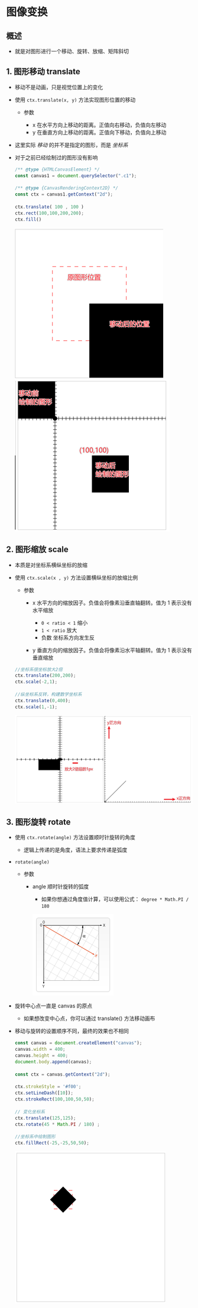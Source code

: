 # 图像变换

## 概述

+ 就是对图形进行一个移动、旋转、放缩、矩阵斜切

## 1. 图形移动 translate

+ 移动不是动画，只是视觉位置上的变化

+ 使用 `ctx.translate(x, y)` 方法实现图形位置的移动

  + 参数

    + x 在水平方向上移动的距离。正值向右移动，负值向左移动
    + y 在垂直方向上移动的距离。正值向下移动，负值向上移动

+ 这里实际 *移动* 的并不是指定的图形，而是 *坐标系*
+ 对于之前已经绘制过的图形没有影响

  ```js
  /** @type {HTMLCanvasElement} */
  const canvas1 = document.querySelector(".c1");

  /** @type {CanvasRenderingContext2D} */
  const ctx = canvas1.getContext("2d");

  ctx.translate( 100 , 100 )
  ctx.rect(100,100,200,200);
  ctx.fill()
  ```

  ![图像移动](./images/translate.png)
  ![translate坐标系](./images/translate坐标系.png)

## 2. 图形缩放 scale

+ 本质是对坐标系横纵坐标的放缩

+ 使用 `ctx.scale(x , y)` 方法设置横纵坐标的放缩比例

  + 参数

    + x 水平方向的缩放因子。负值会将像素沿垂直轴翻转。值为 1 表示没有水平缩放

      + `0 < ratio < 1` 缩小
      + `1 < ratio` 放大
      + 负数 坐标系方向发生反

    + y 垂直方向的缩放因子。负值会将像素沿水平轴翻转。值为 1 表示没有垂直缩放

  ```js
  //坐标系很坐标放大2倍
  ctx.translate(200,200);
  ctx.scale(-2,1);

  //纵坐标系反转，构建数学坐标系
  ctx.translate(0,400);
  ctx.scale(1,-1);
  ```

  ![缩放](./images/scale.png)

## 3. 图形旋转 rotate

+ 使用 `ctx.rotate(angle)` 方法设置顺时针旋转的角度

  + 逻辑上传递的是角度，语法上要求传递是弧度

+ `rotate(angle)`

  + 参数

    + angle 顺时针旋转的弧度

      + 如果你想通过角度值计算，可以使用公式： `degree * Math.PI / 180`

      ![alt text](images/rotate2.png)

+ 旋转中心点一直是 canvas 的原点

  + 如果想改变中心点，你可以通过 translate() 方法移动画布

+ 移动与旋转的设置顺序不同，最终的效果也不相同

  ```js
  const canvas = document.createElement("canvas");
  canvas.width = 400;
  canvas.height = 400;
  document.body.append(canvas);

  const ctx = canvas.getContext("2d");

  ctx.strokeStyle = '#f00';
  ctx.setLineDash([10]);
  ctx.strokeRect(100,100,50,50);

  // 变化坐标系
  ctx.translate(125,125);
  ctx.rotate(45 * Math.PI / 180) ;

  //坐标系中绘制图形
  ctx.fillRect(-25,-25,50,50);
  ```

  ![放缩](./images/rotate.png)
